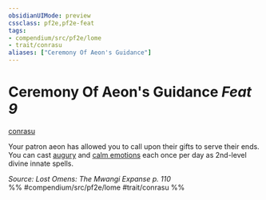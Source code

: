 ```yaml
---
obsidianUIMode: preview
cssclass: pf2e,pf2e-feat
tags:
- compendium/src/pf2e/lome
- trait/conrasu
aliases: ["Ceremony Of Aeon's Guidance"]
---
```

# Ceremony Of Aeon's Guidance  *Feat 9*  
[conrasu](../../Rules/traits/conrasu-loag.md)  


Your patron aeon has allowed you to call upon their gifts to serve their ends. You can cast [augury](../spells/augury.md) and [calm emotions](../spells/calm-emotions.md) each once per day as 2nd-level divine innate spells.

*Source: Lost Omens: The Mwangi Expanse p. 110*  
%% #compendium/src/pf2e/lome #trait/conrasu %%